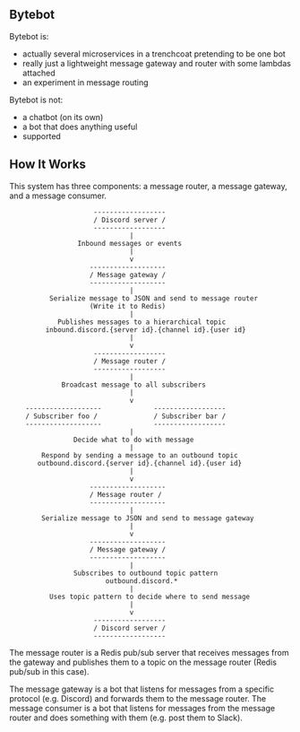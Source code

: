 ## Bytebot

Bytebot is:

 - actually several microservices in a trenchcoat pretending to be one bot
 - really just a lightweight message gateway and router with some lambdas attached
 - an experiment in message routing

Bytebot is not:
 - a chatbot (on its own)
 - a bot that does anything useful
 - supported

## How It Works

This system has three components: a message router, a message gateway, and a message consumer. 

```
                     ------------------
					 / Discord server /
					 ------------------
							  |
				 Inbound messages or events
							  |
							  v
					-------------------
					/ Message gateway /
					-------------------
							  |
		  Serialize message to JSON and send to message router
		  			(Write it to Redis)
							  |
		    Publishes messages to a hierarchical topic 
		 inbound.discord.{server id}.{channel id}.{user id}
							  |
							  v
					 ------------------
					 / Message router / 					
					 ------------------
							  |
			 Broadcast message to all subscribers
							  |
							  v
	-------------------         	------------------
	/ Subscriber foo /				/ Subscriber bar / 
	-------------------				------------------
							  |
				Decide what to do with message
							  |
		Respond by sending a message to an outbound topic
	   outbound.discord.{server id}.{channel id}.{user id}
	   						  |
							  v
					-------------------
					/ Message router /
					-------------------
							  |
		Serialize message to JSON and send to message gateway
							  |
							  v
					-------------------
					/ Message gateway /
					-------------------
							  |
				Subscribes to outbound topic pattern
						outbound.discord.*
							  |
		  Uses topic pattern to decide where to send message
							  |
							  v
					 ------------------
					 / Discord server /
					 ------------------
```

The message router is a Redis pub/sub server that receives messages from the gateway and publishes them to a topic on the message router (Redis pub/sub in this case). 

The message gateway is a bot that listens for messages from a specific protocol (e.g. Discord) and forwards them to the message router. The message consumer is a bot that listens for messages from the message router and does something with them (e.g. post them to Slack).
